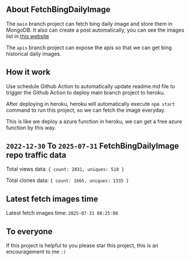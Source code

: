 ## About FetchBingDailyImage

The `main` branch project can fetch bing daily image and store them in MongoDB.
It also can create a post automatically, you can see the images list in [this website](https://oursalbum.netlify.app)

The `apis` branch project can expose the apis so that we can get bing historical daily images.

## How it work

Use schedule Github Action to automatically update readme.md file to trigger the Github Action to deploy main branch project to heroku.

After deploying in heroku, heroku will automatically execute `npm start` command to run this project, so we can fetch the image everyday.

This is like we deploy a azure function in heroku, we can get a free azure function by this way.

## `2022-12-30` To `2025-07-31` FetchBingDailyImage repo traffic data

Total views data: `{ count: 2031, uniques: 518 }`

Total clones data: `{ count: 1665, uniques: 1335 }`

## Latest fetch images time

Latest fetch images time: `2025-07-31 08:25:08`

## To everyone

If this project is helpful to you please star this project, this is an encouragement to me `:)`



